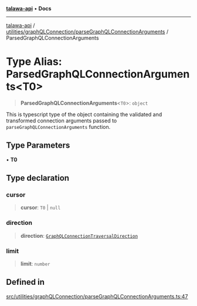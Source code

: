 [**talawa-api**](../../../../README.md) • **Docs**

***

[talawa-api](../../../../modules.md) / [utilities/graphQLConnection/parseGraphQLConnectionArguments](../README.md) / ParsedGraphQLConnectionArguments

# Type Alias: ParsedGraphQLConnectionArguments\<T0\>

> **ParsedGraphQLConnectionArguments**\<`T0`\>: `object`

This is typescript type of the object containing the validated and transformed connection
arguments passed to `parseGraphQLConnectionArguments` function.

## Type Parameters

• **T0**

## Type declaration

### cursor

> **cursor**: `T0` \| `null`

### direction

> **direction**: [`GraphQLConnectionTraversalDirection`](../../type-aliases/GraphQLConnectionTraversalDirection.md)

### limit

> **limit**: `number`

## Defined in

[src/utilities/graphQLConnection/parseGraphQLConnectionArguments.ts:47](https://github.com/PalisadoesFoundation/talawa-api/blob/6712e9940a5702665afc506fa9f6e9d7e1dc7991/src/utilities/graphQLConnection/parseGraphQLConnectionArguments.ts#L47)

